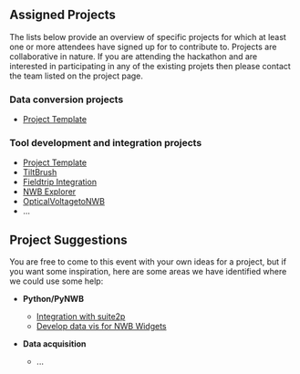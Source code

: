## Assigned Projects

The lists below provide an overview of specific projects for which at least one or more attendees have signed up for to contribute to. Projects are collaborative in nature. If you are attending the hackathon and are interested in participating in any of the existing projets then please contact the team listed on the project page.

### Data conversion projects

* [Project Template](projects/template)


### Tool development and integration projects

* [Project Template](projects/template)
* [TiltBrush](projects/TiltBrushToNWB)
* [Fieldtrip Integration](projects/fieldtrip_integration)
* [NWB Explorer](projects/NWBExplorer)
* [OpticalVoltagetoNWB](projects/OpticalVoltagetoNWB)
* ...

## Project Suggestions
You are free to come to this event with your own ideas for a project, but if you want some inspiration, here are some areas we have identified where we could use some help:

* **Python/PyNWB**

    * [Integration with suite2p](https://github.com/MouseLand/suite2p/issues/316)
    * [Develop data vis for NWB Widgets](https://github.com/NeurodataWithoutBorders/nwb-jupyter-widgets)

* **Data acquisition**

    * ...
